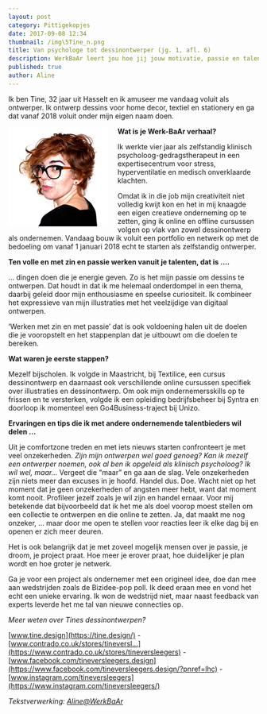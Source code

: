 ```yaml
---
layout: post
category: Pittigekopjes
date: 2017-09-08 12:34
thumbnail: /img\5Tine_n.png
title: Van psychologe tot dessinontwerper (jg. 1, afl. 6)
description: WerkBaAr leert jou hoe jij jouw motivatie, passie en talent onder woorden brengt en hoe je jouw werkdroom verwerkt tot een WerkBaAr verhaal.
published: true
author: Aline
---
```


Ik ben Tine, 32 jaar uit Hasselt en ik amuseer me vandaag voluit als ontwerper. Ik ontwerp dessins voor home decor, textiel en stationery en ga dat vanaf 2018 voluit onder mijn eigen naam doen.

<img alt="Tine" class="img-responsive" style="float: left;margin:0 20px 15px 0" src="/img\5Tine_n.png">

**Wat is je Werk-BaAr verhaal?**

Ik werkte vier jaar als zelfstandig klinisch psycholoog-gedragstherapeut in een expertisecentrum voor stress, hyperventilatie en medisch onverklaarde klachten.

Omdat ik in die job mijn creativiteit niet volledig kwijt kon en het in mij knaagde een eigen creatieve onderneming op te zetten, ging ik online en offline cursussen volgen op vlak van zowel dessinontwerp als ondernemen. Vandaag bouw ik voluit een portfolio en netwerk op met de bedoeling om vanaf 1 januari 2018 echt te starten als zelfstandig ontwerper.

**Ten volle en met zin en passie werken vanuit je talenten, dat is ....**

… dingen doen die je energie geven. Zo is het mijn passie om dessins te ontwerpen. Dat houdt in dat ik me helemaal onderdompel in een thema, daarbij geleid door mijn enthousiasme en speelse curiositeit. Ik combineer het expressieve van mijn illustraties met het veelzijdige van digitaal ontwerpen.

‘Werken met zin en met passie’ dat is ook voldoening halen uit de doelen die je vooropstelt en het stappenplan dat je uitbouwt om die doelen te bereiken.

**Wat waren je eerste stappen?**

Mezelf bijscholen. Ik volgde in Maastricht, bij Textilice, een cursus dessinontwerp en daarnaast ook verschillende online cursussen specifiek over illustraties en dessinontwerp. Om ook mijn ondernemersskills op te frissen en te versterken, volgde ik een opleiding bedrijfsbeheer bij Syntra en doorloop ik momenteel een Go4Business-traject bij Unizo.

**Ervaringen en tips die ik met andere ondernemende talentbieders wil delen ...**

Uit je comfortzone treden en met iets nieuws starten confronteert je met veel onzekerheden. *Zijn mijn ontwerpen wel goed genoeg? Kan ik mezelf een ontwerper noemen, ook al ben ik opgeleid als klinisch psycholoog? Ik wil wel, maar…* Vergeet die “maar” en ga aan de slag. Vele onzekerheden zijn niets meer dan excuses in je hoofd. Handel dus. Doe. Wacht niet op het moment dat je geen onzekerheden of angsten meer hebt, want dat moment komt nooit. Profileer jezelf zoals je wil zijn en handel ernaar.  Voor mij betekende dat bijvoorbeeld dat ik het me als doel voorop moest stellen om een collectie te ontwerpen en die online te zetten. Ja, dat maakt me nog onzeker, … maar door me open te stellen voor reacties leer ik elke dag bij en openen er zich meer deuren.

Het is ook belangrijk dat je met zoveel mogelijk mensen over je passie, je droom, je project praat. Hoe meer je erover praat, hoe duidelijker je plan wordt en hoe groter je netwerk.

Ga je voor een project als ondernemer met een origineel idee, doe dan mee aan wedstrijden zoals de Bizidee-pop poll. Ik deed eraan mee en vond het echt een unieke ervaring. Ik won de wedstrijd niet, maar naast feedback van experts leverde het me tal van nieuwe connecties op.

*Meer weten over Tines dessinontwerpen?*

[www.tine.design](https://tine.design/) -  [www.contrado.co.uk/stores/tineversl...](https://www.contrado.co.uk/stores/tineversleegers) - [www.facebook.com/tineversleegers.design](https://www.facebook.com/tineversleegers.design/?pnref=lhc) - [www.instagram.com/tineversleegers](https://www.instagram.com/tineversleegers/)  

*Tekstverwerking: [Aline@WerkBaAr](http://werkbaar.net/#gastvrouw)*
